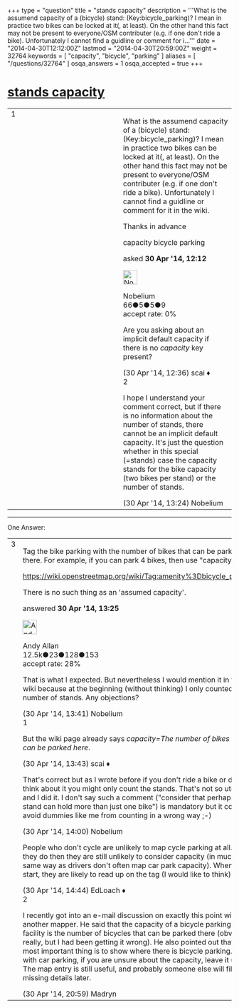 +++
type = "question"
title = "stands capacity"
description = '''What is the assumend capacity of a (bicycle) stand: (Key:bicycle_parking)? I mean in practice two bikes can be locked at it(, at least). On the other hand this fact may not be present to everyone/OSM contributer (e.g. if one don&#x27;t ride a bike). Unfortunately I cannot find a guidline or comment for i...'''
date = "2014-04-30T12:12:00Z"
lastmod = "2014-04-30T20:59:00Z"
weight = 32764
keywords = [ "capacity", "bicycle", "parking" ]
aliases = [ "/questions/32764" ]
osqa_answers = 1
osqa_accepted = true
+++

<div class="headNormal">

# [stands capacity](/questions/32764/stands-capacity)

</div>

<div id="main-body">

<div id="askform">

<table id="question-table" style="width:100%;">
<colgroup>
<col style="width: 50%" />
<col style="width: 50%" />
</colgroup>
<tbody>
<tr>
<td style="width: 30px; vertical-align: top"><div class="vote-buttons">
<span id="post-32764-upvote" class="ajax-command post-vote up" rel="nofollow" title="I like this post (click again to cancel)"> </span>
<div id="post-32764-score" class="post-score" title="current number of votes">
1
</div>
<span id="post-32764-downvote" class="ajax-command post-vote down" rel="nofollow" title="I dont like this post (click again to cancel)"> </span> <span id="favorite-mark" class="ajax-command favorite-mark" rel="nofollow" title="mark/unmark this question as favorite (click again to cancel)"> </span>
<div id="favorite-count" class="favorite-count">
&#10;</div>
</div></td>
<td><div id="item-right">
<div class="question-body">
<p>What is the assumend capacity of a (bicycle) stand: (Key:bicycle_parking)? I mean in practice two bikes can be locked at it(, at least). On the other hand this fact may not be present to everyone/OSM contributer (e.g. if one don't ride a bike). Unfortunately I cannot find a guidline or comment for it in the wiki.</p>
<p>Thanks in advance</p>
</div>
<div id="question-tags" class="tags-container tags">
<span class="post-tag tag-link-capacity" rel="tag" title="see questions tagged &#39;capacity&#39;">capacity</span> <span class="post-tag tag-link-bicycle" rel="tag" title="see questions tagged &#39;bicycle&#39;">bicycle</span> <span class="post-tag tag-link-parking" rel="tag" title="see questions tagged &#39;parking&#39;">parking</span>
</div>
<div id="question-controls" class="post-controls">
&#10;</div>
<div class="post-update-info-container">
<div class="post-update-info post-update-info-user">
<p>asked <strong>30 Apr '14, 12:12</strong></p>
<img src="https://secure.gravatar.com/avatar/4fbc313b19815699ce8e8a53cf8f8ad5?s=32&amp;d=identicon&amp;r=g" class="gravatar" width="32" height="32" alt="Nobelium&#39;s gravatar image" />
<p><span>Nobelium</span><br />
<span class="score" title="66 reputation points">66</span><span title="5 badges"><span class="badge1">●</span><span class="badgecount">5</span></span><span title="5 badges"><span class="silver">●</span><span class="badgecount">5</span></span><span title="9 badges"><span class="bronze">●</span><span class="badgecount">9</span></span><br />
<span class="accept_rate" title="Rate of the user&#39;s accepted answers">accept rate:</span> <span title="Nobelium has no accepted answers">0%</span></p>
</div>
</div>
<div id="comments-container-32764" class="comments-container">
<span id="32765"></span>
<div id="comment-32765" class="comment">
<div id="post-32765-score" class="comment-score">
&#10;</div>
<div class="comment-text">
<p>Are you asking about an implicit default capacity if there is no <em>capacity</em> key present?</p>
</div>
<div id="comment-32765-info" class="comment-info">
<span class="comment-age">(30 Apr '14, 12:36)</span> <span class="comment-user userinfo">scai ♦</span>
</div>
</div>
<span id="32766"></span>
<div id="comment-32766" class="comment">
<div id="post-32766-score" class="comment-score">
2
</div>
<div class="comment-text">
<p>I hope I understand your comment correct, but if there is no information about the number of stands, there cannot be an implicit default capacity. It's just the question whether in this special (=stands) case the capacity stands for the bike capacity (two bikes per stand) or the number of stands.</p>
</div>
<div id="comment-32766-info" class="comment-info">
<span class="comment-age">(30 Apr '14, 13:24)</span> <span class="comment-user userinfo">Nobelium</span>
</div>
</div>
</div>
<div id="comment-tools-32764" class="comment-tools">
&#10;</div>
<div class="clear">
&#10;</div>
<div id="comment-32764-form-container" class="comment-form-container">
&#10;</div>
<div class="clear">
&#10;</div>
</div></td>
</tr>
</tbody>
</table>

------------------------------------------------------------------------

<div class="tabBar">

<span id="sort-top"></span>

<div class="headQuestions">

One Answer:

</div>

</div>

<span id="32767"></span>

<div id="answer-container-32767" class="answer accepted-answer">

<table style="width:100%;">
<colgroup>
<col style="width: 50%" />
<col style="width: 50%" />
</colgroup>
<tbody>
<tr>
<td style="width: 30px; vertical-align: top"><div class="vote-buttons">
<span id="post-32767-upvote" class="ajax-command post-vote up" rel="nofollow" title="I like this post (click again to cancel)"> </span>
<div id="post-32767-score" class="post-score" title="current number of votes">
3
</div>
<span id="post-32767-downvote" class="ajax-command post-vote down" rel="nofollow" title="I dont like this post (click again to cancel)"> </span> <span class="accept-answer on" rel="nofollow" title="Nobelium has selected this answer as the correct answer"> </span>
</div></td>
<td><div class="item-right">
<div class="answer-body">
<p>Tag the bike parking with the number of bikes that can be parked there. For example, if you can park 4 bikes, then use "capacity=4"</p>
<p><a href="https://wiki.openstreetmap.org/wiki/Tag:amenity%3Dbicycle_parking">https://wiki.openstreetmap.org/wiki/Tag:amenity%3Dbicycle_parking</a></p>
<p>There is no such thing as an 'assumed capacity'.</p>
</div>
<div class="answer-controls post-controls">
&#10;</div>
<div class="post-update-info-container">
<div class="post-update-info post-update-info-user">
<p>answered <strong>30 Apr '14, 13:25</strong></p>
<img src="https://secure.gravatar.com/avatar/c3743b1b368f5e209eb8aad30164acc4?s=32&amp;d=identicon&amp;r=g" class="gravatar" width="32" height="32" alt="Andy%20Allan&#39;s gravatar image" />
<p><span>Andy Allan</span><br />
<span class="score" title="12456 reputation points"><span>12.5k</span></span><span title="23 badges"><span class="badge1">●</span><span class="badgecount">23</span></span><span title="128 badges"><span class="silver">●</span><span class="badgecount">128</span></span><span title="153 badges"><span class="bronze">●</span><span class="badgecount">153</span></span><br />
<span class="accept_rate" title="Rate of the user&#39;s accepted answers">accept rate:</span> <span title="Andy Allan has 46 accepted answers">28%</span></p>
</div>
</div>
<div id="comments-container-32767" class="comments-container">
<span id="32768"></span>
<div id="comment-32768" class="comment">
<div id="post-32768-score" class="comment-score">
&#10;</div>
<div class="comment-text">
<p>That is what I expected. But nevertheless I would mention it in the wiki because at the beginning (without thinking) I only counted the number of stands. Any objections?</p>
</div>
<div id="comment-32768-info" class="comment-info">
<span class="comment-age">(30 Apr '14, 13:41)</span> <span class="comment-user userinfo">Nobelium</span>
</div>
</div>
<span id="32769"></span>
<div id="comment-32769" class="comment">
<div id="post-32769-score" class="comment-score">
1
</div>
<div class="comment-text">
<p>But the wiki page already says <em>capacity=The number of bikes that can be parked here</em>.</p>
</div>
<div id="comment-32769-info" class="comment-info">
<span class="comment-age">(30 Apr '14, 13:43)</span> <span class="comment-user userinfo">scai ♦</span>
</div>
</div>
<span id="32770"></span>
<div id="comment-32770" class="comment">
<div id="post-32770-score" class="comment-score">
&#10;</div>
<div class="comment-text">
<p>That's correct but as I wrote before if you don't ride a bike or don't think about it you might only count the stands. That's not so utopic and I did it. I don't say such a comment ("consider that perhaps a stand can hold more than just one bike") is mandatory but it could avoid dummies like me from counting in a wrong way ;-)</p>
</div>
<div id="comment-32770-info" class="comment-info">
<span class="comment-age">(30 Apr '14, 14:00)</span> <span class="comment-user userinfo">Nobelium</span>
</div>
</div>
<span id="32771"></span>
<div id="comment-32771" class="comment">
<div id="post-32771-score" class="comment-score">
&#10;</div>
<div class="comment-text">
<p>People who don't cycle are unlikely to map cycle parking at all. If they do then they are still unlikely to consider capacity (in much the same way as drivers don't often map car park capacity). When they start, they are likely to read up on the tag (I would like to think).</p>
</div>
<div id="comment-32771-info" class="comment-info">
<span class="comment-age">(30 Apr '14, 14:44)</span> <span class="comment-user userinfo">EdLoach ♦</span>
</div>
</div>
<span id="32778"></span>
<div id="comment-32778" class="comment">
<div id="post-32778-score" class="comment-score">
2
</div>
<div class="comment-text">
<p>I recently got into an e-mail discussion on exactly this point with another mapper. He said that the capacity of a bicycle parking facility is the number of bicycles that can be parked there (obvious really, but I had been getting it wrong). He also pointed out that the most important thing is to show where there is bicycle parking. As with car parking, if you are unsure about the capacity, leave it unset. The map entry is still useful, and probably someone else will fill in the missing details later.</p>
</div>
<div id="comment-32778-info" class="comment-info">
<span class="comment-age">(30 Apr '14, 20:59)</span> <span class="comment-user userinfo">Madryn</span>
</div>
</div>
</div>
<div id="comment-tools-32767" class="comment-tools">
&#10;</div>
<div class="clear">
&#10;</div>
<div id="comment-32767-form-container" class="comment-form-container">
&#10;</div>
<div class="clear">
&#10;</div>
</div></td>
</tr>
</tbody>
</table>

</div>

<div class="paginator-container-left">

</div>

</div>

</div>

